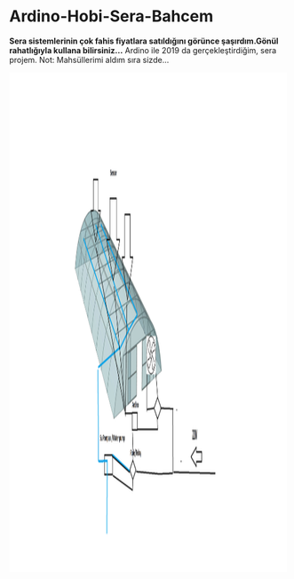 # Ardino-Hobi-Sera-Bahcem

**Sera sistemlerinin çok fahis fiyatlara satıldığını görünce şaşırdım.Gönül rahatlığıyla kullana bilirsiniz...**
Ardino ile 2019 da gerçekleştirdiğim, sera projem.  Not: Mahsüllerimi aldım sıra sizde...



<img align="left" width="500" height="900" src="https://github.com/Karaca12/Ardino-Hobi-Sera-Bahcem/blob/main/Sanateserim.png">



